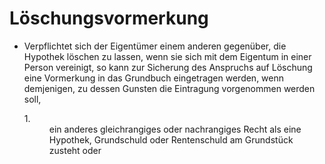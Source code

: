# Löschungsvormerkung

- Verpflichtet sich der Eigentümer einem anderen gegenüber, die Hypothek löschen zu lassen, wenn sie sich mit dem Eigentum in einer Person vereinigt, so kann zur Sicherung des Anspruchs auf Löschung eine Vormerkung in das Grundbuch eingetragen werden, wenn demjenigen, zu dessen Gunsten die Eintragung vorgenommen werden soll, <dl style="font-weight:normal;font-style:normal;text-decoration:none;"><dt>1.</dt><dd style="font-weight:normal;font-style:normal;text-decoration:none;"><div>ein anderes gleichrangiges oder nachrangiges Recht als eine Hypothek, Grundschuld oder Rentenschuld am Grundstück zusteht oder

